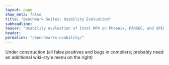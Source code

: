 ```yaml
---
layout: page
show_meta: false
title: "Benchmark Suites: Usability Evaluation"
subheadline:
teaser: "Usability evaluation of Intel MPX on Phoenix, PARSEC, and SPEC2006 benchmark suites."
header:
permalink: "/benchmarks-usability/"
---
```


Under construction (all false positives and bugs in compilers; probably need an additional wiki-style menu on the right)